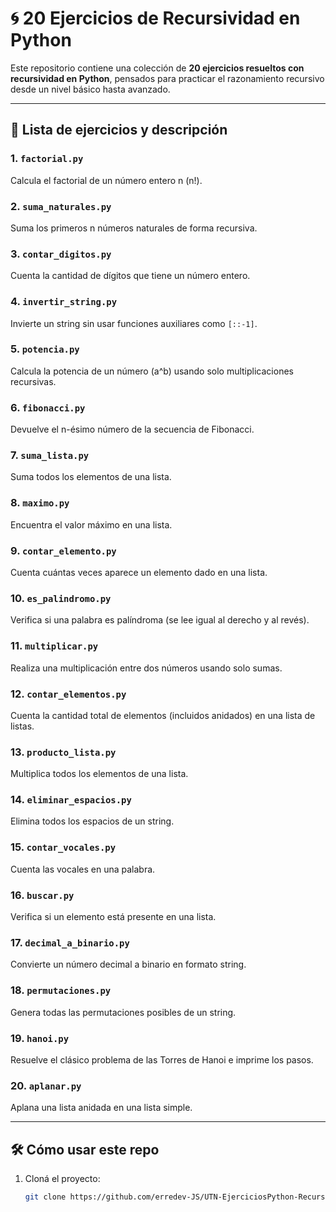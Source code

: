 # 🌀 20 Ejercicios de Recursividad en Python

Este repositorio contiene una colección de **20 ejercicios resueltos con recursividad en Python**, pensados para practicar el razonamiento recursivo desde un nivel básico hasta avanzado.

---

## 📘 Lista de ejercicios y descripción

### 1. `factorial.py`  
Calcula el factorial de un número entero n (n!).

### 2. `suma_naturales.py`  
Suma los primeros n números naturales de forma recursiva.

### 3. `contar_digitos.py`  
Cuenta la cantidad de dígitos que tiene un número entero.

### 4. `invertir_string.py`  
Invierte un string sin usar funciones auxiliares como `[::-1]`.

### 5. `potencia.py`  
Calcula la potencia de un número (a^b) usando solo multiplicaciones recursivas.

### 6. `fibonacci.py`  
Devuelve el n-ésimo número de la secuencia de Fibonacci.

### 7. `suma_lista.py`  
Suma todos los elementos de una lista.

### 8. `maximo.py`  
Encuentra el valor máximo en una lista.

### 9. `contar_elemento.py`  
Cuenta cuántas veces aparece un elemento dado en una lista.

### 10. `es_palindromo.py`  
Verifica si una palabra es palíndroma (se lee igual al derecho y al revés).

### 11. `multiplicar.py`  
Realiza una multiplicación entre dos números usando solo sumas.

### 12. `contar_elementos.py`  
Cuenta la cantidad total de elementos (incluidos anidados) en una lista de listas.

### 13. `producto_lista.py`  
Multiplica todos los elementos de una lista.

### 14. `eliminar_espacios.py`  
Elimina todos los espacios de un string.

### 15. `contar_vocales.py`  
Cuenta las vocales en una palabra.

### 16. `buscar.py`  
Verifica si un elemento está presente en una lista.

### 17. `decimal_a_binario.py`  
Convierte un número decimal a binario en formato string.

### 18. `permutaciones.py`  
Genera todas las permutaciones posibles de un string.

### 19. `hanoi.py`  
Resuelve el clásico problema de las Torres de Hanoi e imprime los pasos.

### 20. `aplanar.py`  
Aplana una lista anidada en una lista simple.

---

## 🛠️ Cómo usar este repo

1. Cloná el proyecto:
   ```bash
   git clone https://github.com/erredev-JS/UTN-EjerciciosPython-Recursividad.git
